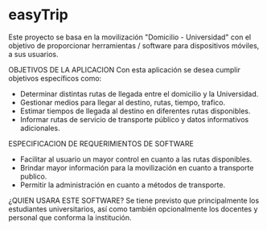 # easyTrip
Este proyecto se basa en la movilización "Domicilio - Universidad" 
con el objetivo de proporcionar herramientas / software para dispositivos móviles, a sus usuarios.

OBJETIVOS DE LA APLICACION
Con esta aplicación se desea cumplir objetivos específicos como:
* Determinar distintas rutas de llegada entre el domicilio y la Universidad.
* Gestionar medios para llegar al destino, rutas, tiempo, trafico.
* Estimar tiempos de llegada al destino en diferentes rutas disponibles.
* Informar rutas de servicio de transporte público y datos informativos adicionales.

ESPECIFICACION DE REQUERIMIENTOS DE SOFTWARE
* Facilitar al usuario un mayor control en cuanto a las rutas disponibles.
* Brindar mayor información para la movilización en cuanto a transporte publico.
* Permitir la administración en cuanto a métodos de transporte.

¿QUIEN USARA ESTE SOFTWARE?
Se tiene previsto que principalmente los estudiantes universitarios, 
así como también opcionalmente los docentes y personal que conforma la institución.

